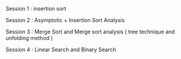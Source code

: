 Session 1 : insertion sort

Session 2 : Asymptotic + Insertion Sort Analysis

Session 3 : Merge Sort and Merge sort analysis ( tree technique and unfolding method )

Session 4 : Linear Search and Binary Search
